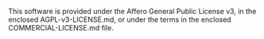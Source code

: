 This software is provided under the Affero General Public License v3, in the enclosed AGPL-v3-LICENSE.md, or under the terms in the enclosed COMMERCIAL-LICENSE.md file.
